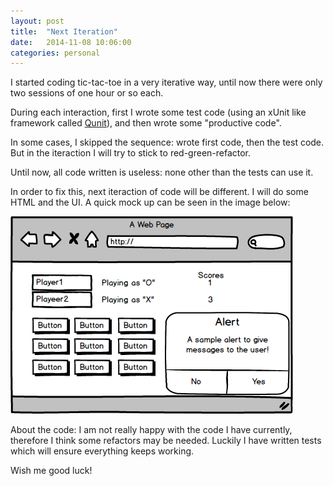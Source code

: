 ```yaml
---
layout: post
title:  "Next Iteration"
date:   2014-11-08 10:06:00
categories: personal
---
```


I started coding tic-tac-toe in a very iterative way, until now there were only two sessions of one hour or so each.  

During each interaction, first I wrote some test code (using an xUnit like framework called [Qunit][1]), and then wrote some "productive code". 

In some cases, I skipped the sequence: wrote first code, then the test code. But in the iteraction I will try to stick to red-green-refactor.

Until now, all code written is useless: none other than the tests can use it.

In order to fix this, next iteraction of code will be different. I will do some HTML and the UI. A quick mock up can be seen in the image below:

![tic-tac-toe](public/tic-tac-toe-mockup1.png "Tic Tac Toe Mockup for UI")

About the code: I am not really happy with the code I have currently, therefore I think some refactors may be needed. Luckily I have written tests which will ensure everything keeps working.

Wish me good luck!

[1]: http://qunitjs.com/